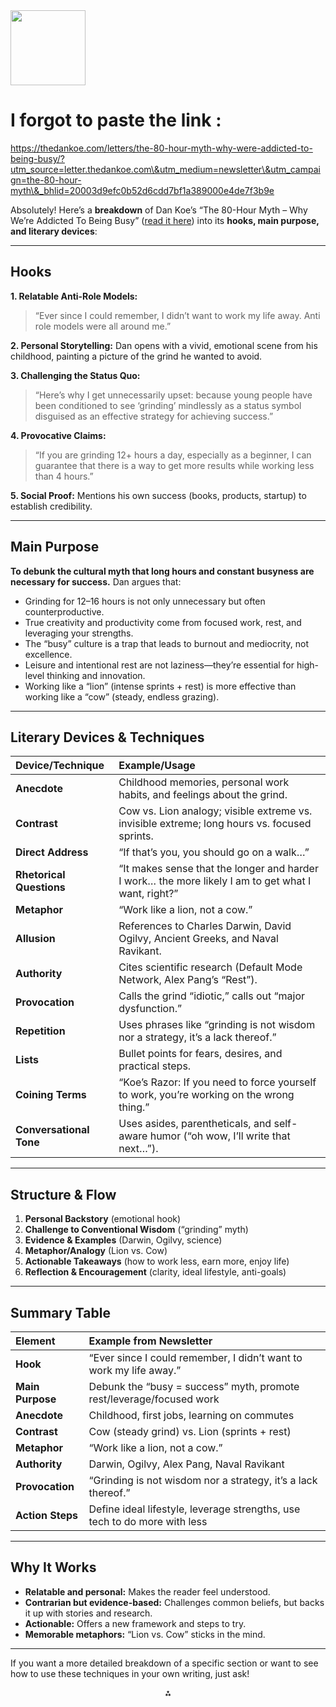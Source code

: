 <img src="https://r2cdn.perplexity.ai/pplx-full-logo-primary-dark%402x.png" class="logo" width="120"/>

# I forgot to paste the link :

https://thedankoe.com/letters/the-80-hour-myth-why-were-addicted-to-being-busy/?utm_source=letter.thedankoe.com\&utm_medium=newsletter\&utm_campaign=the-80-hour-myth\&_bhlid=20003d9efc0b52d6cdd7bf1a389000e4de7f3b9e

Absolutely! Here’s a **breakdown** of Dan Koe’s “The 80-Hour Myth – Why We’re Addicted To Being Busy” ([read it here](https://thedankoe.com/letters/the-80-hour-myth-why-were-addicted-to-being-busy/)) into its **hooks, main purpose, and literary devices**:

---

## **Hooks**

**1. Relatable Anti-Role Models:**
> “Ever since I could remember, I didn’t want to work my life away. Anti role models were all around me.”

**2. Personal Storytelling:**
Dan opens with a vivid, emotional scene from his childhood, painting a picture of the grind he wanted to avoid.

**3. Challenging the Status Quo:**
> “Here’s why I get unnecessarily upset: because young people have been conditioned to see ‘grinding’ mindlessly as a status symbol disguised as an effective strategy for achieving success.”

**4. Provocative Claims:**
> “If you are grinding 12+ hours a day, especially as a beginner, I can guarantee that there is a way to get more results while working less than 4 hours.”

**5. Social Proof:**
Mentions his own success (books, products, startup) to establish credibility.

---

## **Main Purpose**

**To debunk the cultural myth that long hours and constant busyness are necessary for success.**
Dan argues that:

- Grinding for 12–16 hours is not only unnecessary but often counterproductive.
- True creativity and productivity come from focused work, rest, and leveraging your strengths.
- The “busy” culture is a trap that leads to burnout and mediocrity, not excellence.
- Leisure and intentional rest are not laziness—they’re essential for high-level thinking and innovation.
- Working like a “lion” (intense sprints + rest) is more effective than working like a “cow” (steady, endless grazing).

---

## **Literary Devices \& Techniques**

| Device/Technique | Example/Usage |
| :-- | :-- |
| **Anecdote** | Childhood memories, personal work habits, and feelings about the grind. |
| **Contrast** | Cow vs. Lion analogy; visible extreme vs. invisible extreme; long hours vs. focused sprints. |
| **Direct Address** | “If that’s you, you should go on a walk…” |
| **Rhetorical Questions** | “It makes sense that the longer and harder I work… the more likely I am to get what I want, right?” |
| **Metaphor** | “Work like a lion, not a cow.” |
| **Allusion** | References to Charles Darwin, David Ogilvy, Ancient Greeks, and Naval Ravikant. |
| **Authority** | Cites scientific research (Default Mode Network, Alex Pang’s “Rest”). |
| **Provocation** | Calls the grind “idiotic,” calls out “major dysfunction.” |
| **Repetition** | Uses phrases like “grinding is not wisdom nor a strategy, it’s a lack thereof.” |
| **Lists** | Bullet points for fears, desires, and practical steps. |
| **Coining Terms** | “Koe’s Razor: If you need to force yourself to work, you’re working on the wrong thing.” |
| **Conversational Tone** | Uses asides, parentheticals, and self-aware humor (“oh wow, I’ll write that next…”). |


---

## **Structure \& Flow**

1. **Personal Backstory** (emotional hook)
2. **Challenge to Conventional Wisdom** (“grinding” myth)
3. **Evidence \& Examples** (Darwin, Ogilvy, science)
4. **Metaphor/Analogy** (Lion vs. Cow)
5. **Actionable Takeaways** (how to work less, earn more, enjoy life)
6. **Reflection \& Encouragement** (clarity, ideal lifestyle, anti-goals)

---

## **Summary Table**

| Element | Example from Newsletter |
| :-- | :-- |
| **Hook** | “Ever since I could remember, I didn’t want to work my life away.” |
| **Main Purpose** | Debunk the “busy = success” myth, promote rest/leverage/focused work |
| **Anecdote** | Childhood, first jobs, learning on commutes |
| **Contrast** | Cow (steady grind) vs. Lion (sprints + rest) |
| **Metaphor** | “Work like a lion, not a cow.” |
| **Authority** | Darwin, Ogilvy, Alex Pang, Naval Ravikant |
| **Provocation** | “Grinding is not wisdom nor a strategy, it’s a lack thereof.” |
| **Action Steps** | Define ideal lifestyle, leverage strengths, use tech to do more with less |


---

## **Why It Works**

- **Relatable and personal:** Makes the reader feel understood.
- **Contrarian but evidence-based:** Challenges common beliefs, but backs it up with stories and research.
- **Actionable:** Offers a new framework and steps to try.
- **Memorable metaphors:** “Lion vs. Cow” sticks in the mind.

---

If you want a more detailed breakdown of a specific section or want to see how to use these techniques in your own writing, just ask!

<div style="text-align: center">⁂</div>

[^1]: ?_bhlid=20003d9efc0b52d6cdd7bf1a389000e4de7f3b9e

[^2]: https://thedankoe.com/letters/the-80-hour-myth-why-were-addicted-to-being-busy/?utm_source=letter.thedankoe.com\&utm_medium=newsletter\&utm_campaign=the-80-hour-myth\&_bhlid=20003d9efc0b52d6cdd7bf1a389000e4de7f3b9e

